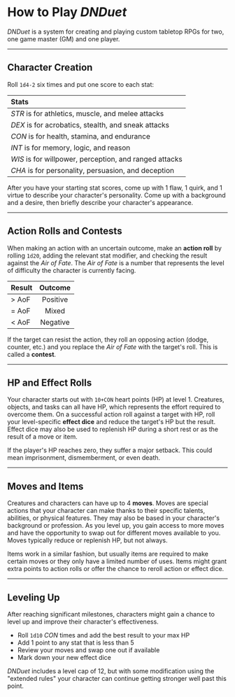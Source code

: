 # How to Play _DNDuet_
_DNDuet_ is a system for creating and playing custom tabletop RPGs for two, one game master (GM) and one player.

<hr/>

## Character Creation
Roll `1d4-2` six times and put one score to each stat:

| Stats |
|:--- |
| _STR_ is for athletics, muscle, and melee attacks|
| _DEX_ is for acrobatics, stealth, and sneak attacks |
| _CON_ is for health, stamina, and endurance |
| _INT_ is for memory, logic, and reason |
| _WIS_ is for willpower, perception, and ranged attacks |
| _CHA_ is for personality, persuasion, and deception |

After you have your starting stat scores, come up with 1 flaw, 1 quirk, and 1 virtue to describe your character's personality. Come up with a background and a desire, then briefly describe your character's appearance.

<hr/>

## Action Rolls and Contests
When making an action with an uncertain outcome, make an **action roll** by rolling `1d20`, adding the relevant stat modifier, and checking the result against the _Air of Fate_. The _Air of Fate_ is a number that represents the level of difficulty the character is currently facing.

| Result | Outcome |
|:--- |:---:|
| &gt; AoF | Positive |
| = AoF | Mixed |
| &lt; AoF | Negative |

If the target can resist the action, they roll an opposing action (dodge, counter,  etc.) and you replace the _Air of Fate_ with the target's roll. This is called a **contest**.

<hr/>

## HP and Effect Rolls
Your character starts out with `10+CON` heart points (HP) at level 1. Creatures, objects, and tasks can all have HP, which represents the effort required to overcome them. On a successful action roll against a target with HP, roll your level-specific **effect dice** and reduce the target's HP but the result. Effect dice may also be used to replenish HP during a short rest or as the result of a move or item.

If the player's HP reaches zero, they suffer a major setback. This could mean imprisonment, dismemberment, or even death.

<hr/>

## Moves and Items
Creatures and characters can have up to 4 **moves**. Moves are special actions that your character can make thanks to their specific talents, abilities, or physical features. They may also be based in your character's background or profession. As you level up, you gain access to more moves and have the opportunity to swap out for different moves available to you. Moves typically reduce or replenish HP, but not always.

Items work in a similar fashion, but usually items are required to make certain moves or they only have a limited number of uses. Items might grant extra points to action rolls or offer the chance to reroll action or effect dice.

<hr/>

## Leveling Up
After reaching significant milestones, characters might gain a chance to level up and improve their character's effectiveness.

- Roll `1d10` _CON_ times and add the best result to your max HP
- Add 1 point to any stat that is less than 5
- Review your moves and swap one out if available
- Mark down your new effect dice

_DNDuet_ includes a level cap of 12, but with some modification using the "extended rules" your character can continue getting stronger well past this point.